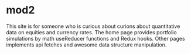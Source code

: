 # mod2

This site is for someone who is curious about curions about quantitative data on equities and currency rates.
The home page provides portfolio simulations by math useReducer functions and Redux hooks.
Other pages implements api fetches and awesome data structure manipulation.
